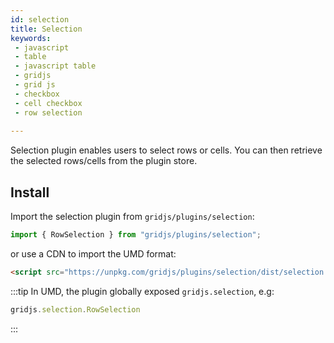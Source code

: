 ```yaml
---
id: selection
title: Selection 
keywords:
 - javascript
 - table
 - javascript table
 - gridjs
 - grid js
 - checkbox
 - cell checkbox
 - row selection 
 
---
```


Selection plugin enables users to select rows or cells. You can then retrieve the selected rows/cells from the plugin store.

## Install

Import the selection plugin from `gridjs/plugins/selection`:

```js
import { RowSelection } from "gridjs/plugins/selection";
```

or use a CDN to import the UMD format:

```html
<script src="https://unpkg.com/gridjs/plugins/selection/dist/selection.umd.js"></script>
```

:::tip
In UMD, the plugin globally exposed `gridjs.selection`, e.g:

```js
gridjs.selection.RowSelection
```
:::

